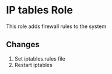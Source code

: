 # IP tables Role
This role adds firewall rules to the system

## Changes
1. Set iptables.rules file
1. Restart iptables
